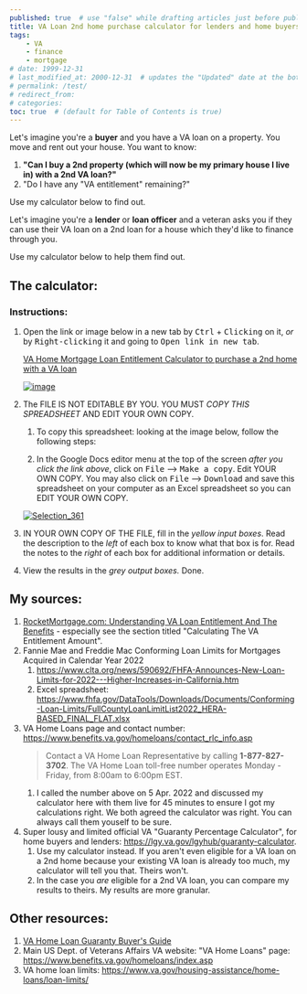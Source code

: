 ```yaml
---
published: true  # use "false" while drafting articles just before publishing
title: VA Loan 2nd home purchase calculator for lenders and home buyers
tags: 
    - VA
    - finance
    - mortgage
# date: 1999-12-31
# last_modified_at: 2000-12-31  # updates the "Updated" date at the bottom!
# permalink: /test/
# redirect_from: 
# categories: 
toc: true  # (default for Table of Contents is true)
---
```


Let's imagine you're a **buyer** and you have a VA loan on a property. You move and rent out your house. You want to know: 
1. **"Can I buy a 2nd property (which will now be my primary house I live in) with a 2nd VA loan?"** 
1. "Do I have any "VA entitlement" remaining?"

Use my calculator below to find out.

Let's imagine you're a **lender** or **loan officer** and a veteran asks you if they can use their VA loan on a 2nd loan for a house which they'd like to finance through you. 

Use my calculator below to help them find out. 


## The calculator:

### Instructions:
1. Open the link or image below in a new tab by <kbd>Ctrl</kbd> + <kbd>Clicking</kbd> on it, _or_ by <kbd>Right-clicking</kbd> it and going to <kbd>Open link in new tab</kbd>.

    [VA Home Mortgage Loan Entitlement Calculator to purchase a 2nd home with a VA loan](https://docs.google.com/spreadsheets/d/1GyXeauLG8AtTB8nEPaWWk7kvxbm9XS3RsvAfK_hD0tE/edit?usp=sharing)

    [![image](https://user-images.githubusercontent.com/6842199/176585487-446d7d8b-cb94-4ba4-b1e9-383f444217df.png)](https://docs.google.com/spreadsheets/d/1GyXeauLG8AtTB8nEPaWWk7kvxbm9XS3RsvAfK_hD0tE/edit?usp=sharing)

1. The FILE IS NOT EDITABLE BY YOU. YOU MUST _COPY THIS SPREADSHEET_ AND EDIT YOUR OWN COPY.
    1. To copy this spreadsheet: looking at the image below, follow the following steps:

    1. In the Google Docs editor menu at the top of the screen _after you click the link above_, click on <Kbd>File</Kbd> --> <Kbd>Make a copy</Kbd>. Edit YOUR OWN COPY. You may also click on <kbd>File</kbd> --> <kbd>Download</kbd> and save this spreadsheet on your computer as an Excel spreadsheet so you can EDIT YOUR OWN COPY.

    [![Selection_361](https://user-images.githubusercontent.com/6842199/176586006-2ac34f39-27ad-4c71-9890-a9850f943b99.jpg)](https://user-images.githubusercontent.com/6842199/176586006-2ac34f39-27ad-4c71-9890-a9850f943b99.jpg)

1. IN YOUR OWN COPY OF THE FILE, fill in the _yellow input boxes_. Read the description to the _left_ of each box to know what that box is for. Read the notes to the _right_ of each box for additional information or details. 

1. View the results in the _grey output boxes._ Done.


## My sources:
1. [RocketMortgage.com: Understanding VA Loan Entitlement And The Benefits](https://www.rocketmortgage.com/learn/va-loan-entitlement) - especially see the section titled "Calculating The VA Entitlement Amount".
1. Fannie Mae and Freddie Mac Conforming Loan Limits for Mortgages Acquired in Calendar Year 2022
    1. <https://www.clta.org/news/590692/FHFA-Announces-New-Loan-Limits-for-2022---Higher-Increases-in-California.htm>
    1. Excel spreadsheet: <https://www.fhfa.gov/DataTools/Downloads/Documents/Conforming-Loan-Limits/FullCountyLoanLimitList2022_HERA-BASED_FINAL_FLAT.xlsx>
1. VA Home Loans page and contact number: <https://www.benefits.va.gov/homeloans/contact_rlc_info.asp>
    > Contact a VA Home Loan Representative by calling **1-877-827-3702**. The VA Home Loan toll-free number operates Monday - Friday, from 8:00am to 6:00pm EST.
    1. I called the number above on 5 Apr. 2022 and discussed my calculator here with them live for 45 minutes to ensure I got my calculations right. We both agreed the calculator was right. You can always call them youself to be sure.
1. Super lousy and limited official VA "Guaranty Percentage Calculator", for home buyers and lenders: <https://lgy.va.gov/lgyhub/guaranty-calculator>.
    1. Use my calculator instead. If you aren't even eligible for a VA loan on a 2nd home because your existing VA loan is already too much, my calculator will tell you that. Theirs won't. 
    1. In the case you *are* eligible for a 2nd VA loan, you can compare my results to theirs. My results are more granular. 


## Other resources:
1. [VA Home Loan Guaranty Buyer's Guide](https://www.benefits.va.gov/HOMELOANS/documents/docs/VA_Buyers_Guide.pdf)
2. Main US Dept. of Veterans Affairs VA website: "VA Home Loans" page: <https://www.benefits.va.gov/homeloans/index.asp>
3. VA home loan limits: <https://www.va.gov/housing-assistance/home-loans/loan-limits/>
